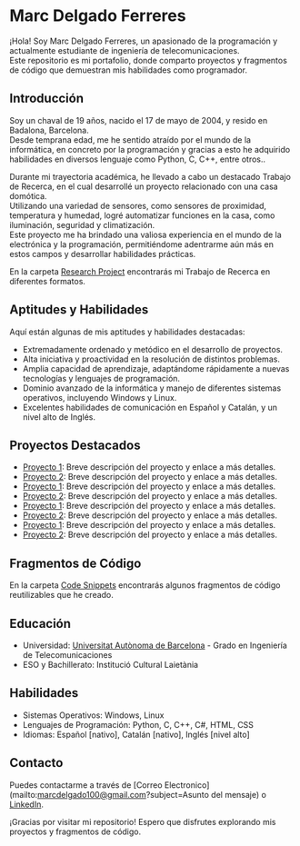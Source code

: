 # Marc Delgado Ferreres

¡Hola! Soy Marc Delgado Ferreres, un apasionado de la programación y actualmente estudiante de ingeniería de telecomunicaciones.  
Este repositorio es mi portafolio, donde comparto proyectos y fragmentos de código que demuestran mis habilidades como programador.  

## Introducción

Soy un chaval de 19 años, nacido el 17 de mayo de 2004, y resido en Badalona, Barcelona.  
Desde temprana edad, me he sentido atraído por el mundo de la informática, en concreto por la programación y gracias a esto he adquirido habilidades en diversos lenguaje como Python, C, C++, entre otros..  
  
Durante mi trayectoria académica, he llevado a cabo un destacado Trabajo de Recerca, en el cual desarrollé un proyecto relacionado con una casa domótica.  
Utilizando una variedad de sensores, como sensores de proximidad, temperatura y humedad, logré automatizar funciones en la casa, como iluminación, seguridad y climatización.  
Este proyecto me ha brindado una valiosa experiencia en el mundo de la electrónica y la programación, permitiéndome adentrarme aún más en estos campos y desarrollar habilidades prácticas.  
  
En la carpeta [Research Project](./Research-Project) encontrarás mi Trabajo de Recerca en diferentes formatos.  
  
## Aptitudes y Habilidades  
  
Aquí están algunas de mis aptitudes y habilidades destacadas:  
  
- Extremadamente ordenado y metódico en el desarrollo de proyectos.  
- Alta iniciativa y proactividad en la resolución de distintos problemas.  
- Amplia capacidad de aprendizaje, adaptándome rápidamente a nuevas tecnologías y lenguajes de programación.  
- Dominio avanzado de la informática y manejo de diferentes sistemas operativos, incluyendo Windows y Linux.  
- Excelentes habilidades de comunicación en Español y Catalán, y un nivel alto de Inglés.  
  
## Proyectos Destacados  
  
- [Proyecto 1](./Projects/Proyecto1/README.md): Breve descripción del proyecto y enlace a más detalles.  
- [Proyecto 2](./Projects/Proyecto2/README.md): Breve descripción del proyecto y enlace a más detalles.  
- [Proyecto 1](./Projects/Proyecto1/README.md): Breve descripción del proyecto y enlace a más detalles.  
- [Proyecto 2](./Projects/Proyecto2/README.md): Breve descripción del proyecto y enlace a más detalles.  
- [Proyecto 1](./Projects/Proyecto1/README.md): Breve descripción del proyecto y enlace a más detalles.  
- [Proyecto 2](./Projects/Proyecto2/README.md): Breve descripción del proyecto y enlace a más detalles.  
- [Proyecto 1](./Projects/Proyecto1/README.md): Breve descripción del proyecto y enlace a más detalles.  
- [Proyecto 2](./Projects/Proyecto2/README.md): Breve descripción del proyecto y enlace a más detalles.  
  
## Fragmentos de Código  
  
En la carpeta [Code Snippets](./Code-Snippets) encontrarás algunos fragmentos de código reutilizables que he creado.  
  
## Educación  
  
- Universidad: [Universitat Autònoma de Barcelona](https://www.uab.cat) - Grado en Ingeniería de Telecomunicaciones  
- ESO y Bachillerato: Institució Cultural Laietània  
  
## Habilidades  
  
- Sistemas Operativos: Windows, Linux  
- Lenguajes de Programación: Python, C, C++, C#, HTML, CSS  
- Idiomas: Español [nativo], Catalán [nativo], Inglés [nivel alto]  
  
## Contacto  
  
Puedes contactarme a través de [Correo Electronico](mailto:marcdelgado100@gmail.com?subject=Asunto del mensaje) o [LinkedIn](https://www.linkedin.com/in/marc-delgado-ferreres).  
  
¡Gracias por visitar mi repositorio! Espero que disfrutes explorando mis proyectos y fragmentos de código.  
  
